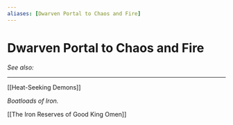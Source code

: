 ```yaml
---
aliases: [Dwarven Portal to Chaos and Fire]
---
```

# Dwarven Portal to Chaos and Fire
*See also:* 
___
[[Heat-Seeking Demons]]

*Boatloads of Iron.*

[[The Iron Reserves of Good King Omen]]